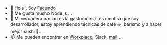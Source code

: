 - 👋 Hola!, Soy [Facundo](https://github.com/fpalombo-meli)
- 👀 Me gusta musho Node.js ...
- 💞️ Mi verdadera pasión es la gastronomía, es mentira que soy desarrollador, estoy aprendiendo técnicas de café ☕, barismo y a hacer mejor sushi 🍣...
- 📫 Me pueden encontrar en [Workplace](https://meli.workplace.com/profile.php?id=100068221323557), Slack, [mail](mailto:facundo.palombo@mercadolibre.com) ...
